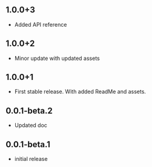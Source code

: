 ## 1.0.0+3
 - Added API reference
## 1.0.0+2
 - Minor update with updated assets
## 1.0.0+1
 - First stable release. With added ReadMe and assets.
## 0.0.1-beta.2
 - Updated doc 

## 0.0.1-beta.1
 - initial release
